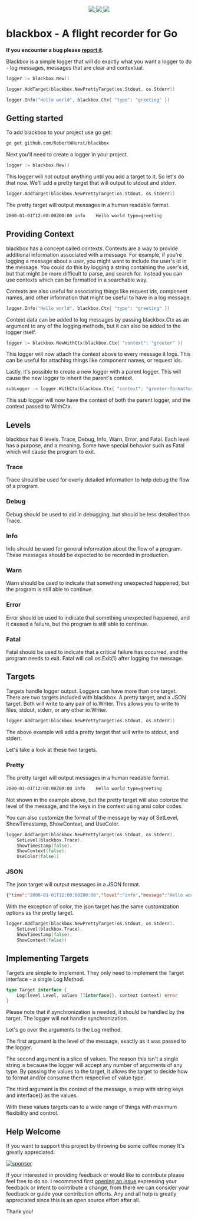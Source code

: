
<p align="center">
  <a href="https://pkg.go.dev/github.com/RobertWHurst/blackbox">
    <img src="https://img.shields.io/github/go-mod/go-version/RobertWHurst/blackbox">
  </a>
  <a href="https://github.com/RobertWHurst/blackbox/actions/workflows/ci.yml">
    <img src="https://github.com/RobertWHurst/blackbox/actions/workflows/ci.yml/badge.svg">
  </a>
  <a href="https://github.com/sponsors/RobertWHurst">
    <img src="https://img.shields.io/static/v1?label=Sponsor&message=%E2%9D%A4&logo=GitHub&color=%23fe8e86">
  </a>
</p>

# blackbox - A flight recorder for Go

__If you encounter a bug please [report it][bug-report].__

Blackbox is a simple logger that will do exactly what you want a logger
to do - log messages, messages that are clear and contextual.

```go
logger := blackbox.New()

logger.AddTarget(blackbox.NewPrettyTarget(os.Stdout, os.Stderr))

logger.Info("Hello world", blackbox.Ctx{ "type": "greeting" })
```

## Getting started

To add blackbox to your project use go get:

```sh
go get github.com/RobertWHurst/blackbox
```

Next you'll need to create a logger in your project.

```go
logger := blackbox.New()
```

This logger will not output anything until you add a target to it. So let's do
that now. We'll add a pretty target that will output to stdout and stderr.

```go
logger.AddTarget(blackbox.NewPrettyTarget(os.Stdout, os.Stderr))
```

The pretty target will output messages in a human readable format.

```sh
2000-01-01T12:00:00Z00:00 info    Hello world type=greeting
```

## Providing Context

blackbox has a concept called contexts. Contexts are a way to provide
additional information associated with a message. For example, if you're
logging a message about a user, you might want to include the user's id in the
message. You could do this by logging a string containing the user's id, but
that might be more difficult to parse, and search for. Instead you can use
contexts which can be formatted in a searchable way.

Contexts are also useful for associating things like request ids, component
names, and other information that might be useful to have in a log message.

```go
logger.Info("Hello world", blackbox.Ctx{ "type": "greeting" })
```

Context data can be added to log messages by passing blackbox.Ctx as an argument
to any of the logging methods, but it can also be added to the logger itself.

```go
logger := blackbox.NewWithCtx(blackbox.Ctx{ "context": "greeter" })
```

This logger will now attach the context above to every message it logs. This
can be useful for attaching things like component names, or request ids.

Lastly, it's possible to create a new logger with a parent logger. This will
cause the new logger to inherit the parent's context.

```go
subLogger := logger.WithCtx(blackbox.Ctx{ "context": "greeter-formatter" })
```

This sub logger will now have the context of both the parent logger, and the
context passed to WithCtx.

## Levels

blackbox has 6 levels. Trace, Debug, Info, Warn, Error, and Fatal. Each level
has a purpose, and a meaning. Some have special behavior such as Fatal which
will cause the program to exit.

### Trace

Trace should be used for overly detailed information to help debug the flow of
a program.

### Debug

Debug should be used to aid in debugging, but should be less detailed than
Trace.

### Info

Info should be used for general information about the flow of a program.
These messages should be expected to be recorded in production.

### Warn

Warn should be used to indicate that something unexpected happened, but the
program is still able to continue.

### Error

Error should be used to indicate that something unexpected happened, and it
caused a failure, but the program is still able to continue.

### Fatal

Fatal should be used to indicate that a critical failure has occurred, and the
program needs to exit. Fatal will call os.Exit(1) after logging the message.

## Targets

Targets handle logger output. Loggers can have more than one target. There are
two targets included with blackbox. A pretty target, and a JSON target. Both
will write to any pair of io.Writer. This allows you to write to files, stdout,
stderr, or any other io.Writer.

```go
logger.AddTarget(blackbox.NewPrettyTarget(os.Stdout, os.Stderr))
```

The above example will add a pretty target that will write to stdout, and
stderr.

Let's take a look at these two targets.

### Pretty

The pretty target will output messages in a human readable format.

```sh
2000-01-01T12:00:00Z00:00 info    Hello world type=greeting
```

Not shown in the example above, but the pretty target will also colorize the
level of the message, and the keys in the context using ansi color codes.

You can also customize the format of the message by way of SetLevel,
ShowTimestamp, ShowContext, and UseColor.

```go
logger.AddTarget(blackbox.NewPrettyTarget(os.Stdout, os.Stderr).
    SetLevel(blackbox.Trace).
    ShowTimestamp(false).
    ShowContext(false).
    UseColor(false))
```

### JSON

The json target will output messages in a JSON format.

```json
{"time":"2000-01-01T12:00:00Z00:00","level":"info","message":"Hello world"}
```

With the exception of color, the json target has the same customization
options as the pretty target.

```go
logger.AddTarget(blackbox.NewPrettyTarget(os.Stdout, os.Stderr).
    SetLevel(blackbox.Trace).
    ShowTimestamp(false).
    ShowContext(false))
```

## Implementing Targets

Targets are simple to implement. They only need to implement the Target
interface - a single Log Method.

```go
type Target interface {
    Log(level Level, values []interface{}, context Context) error
}
```

Please note that if synchronization is needed, it should be handled by the
target. The logger will not handle synchronization.

Let's go over the arguments to the Log method.

The first argument is the level of the message, exactly as it was passed to the
logger.

The second argument is a slice of values. The reason this isn't a single string
is because the logger will accept any number of arguments of any type. By
passing the values to the target, it allows the target to decide how to
format and/or consume them respective of value type.

The third argument is the context of the message, a map with string keys and
interface{} as the values.

With these values targets can to a wide range of things with maximum flexibility
and control.

## Help Welcome

If you want to support this project by throwing be some coffee money It's
greatly appreciated.

[![sponsor](https://img.shields.io/static/v1?label=Sponsor&message=%E2%9D%A4&logo=GitHub&color=%23fe8e86)](https://github.com/sponsors/RobertWHurst)

If your interested in providing feedback or would like to contribute please feel
free to do so. I recommend first [opening an issue][feature-request] expressing
your feedback or intent to contribute a change, from there we can consider your
feedback or guide your contribution efforts. Any and all help is greatly
appreciated since this is an open source effort after all.

Thank you!

[bug-report]: https://github.com/RobertWHurst/blackbox/issues/new?template=bug_report.md
[feature-request]: https://github.com/RobertWHurst/blackbox/issues/new?template=feature_request.md
